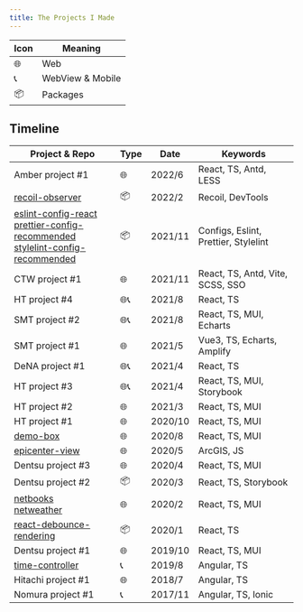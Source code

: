 ```yaml
---
title: The Projects I Made
---
```



| Icon | Meaning |
|------|---------|
| 🌐 | Web |
| 📞 | WebView & Mobile |
| 📦 | Packages |

## Timeline

| Project & Repo | Type | Date | Keywords |
|----------------|------|------|----------|
| Amber project #1 | 🌐 | 2022/6 | React, TS, Antd, LESS |
| [recoil-observer](https://www.npmjs.com/package/@g123jp/recoil-observer) | 📦 | 2022/2 | Recoil, DevTools
| [eslint-config-react](https://www.npmjs.com/package/@g123jp/eslint-config-react) <br /> [prettier-config-recommended](https://www.npmjs.com/package/@g123jp/prettier-config-recommended) <br /> [stylelint-config-recommended](https://www.npmjs.com/package/@g123jp/stylelint-config-recommended) | 📦 | 2021/11 | Configs, Eslint, Prettier, Stylelint
| CTW project #1 | 🌐 | 2021/11 | React, TS, Antd, Vite, SCSS, SSO | |
| HT project #4 | 🌐📞 | 2021/8 | React, TS | |
| SMT project #2 | 🌐📞 | 2021/8 | React, TS, MUI, Echarts | |
| SMT project #1 | 🌐 | 2021/5 | Vue3, TS, Echarts, Amplify | |
| DeNA project #1 | 🌐📞 | 2021/4 | React, TS | |
| HT project #3 | 🌐📞 | 2021/4 | React, TS, MUI, Storybook | |
| HT project #2 | 🌐 | 2021/3 | React, TS, MUI | |
| HT project #1 | 🌐 | 2020/10 | React, TS, MUI | |
| [demo-box](https://github.com/ibarapascal/demo-box) | 🌐 | 2020/8 | React, TS, MUI | |
| [epicenter-view](https://github.com/ibarapascal/epicenter-view) | 🌐 | 2020/5 | ArcGIS, JS | A web application visualizing seismic epicenter data. |
| Dentsu project #3 | 🌐 | 2020/4 | React, TS, MUI | |
| Dentsu project #2 | 📦 | 2020/3 | React, TS, Storybook |
| [netbooks](https://github.com/ibarapascal/netbooks) <br /> [netweather](https://github.com/ibarapascal/netweather) | 🌐 | 2020/2 | React, TS, MUI | Web applications showing book/weather info. |
| [react-debounce-rendering](https://www.npmjs.com/package/react-debounce-rendering) | 📦 | 2020/1 | React, TS | A package which enable debounce rendering your react component via HOC with typescript supported. |
| Dentsu project #1 | 🌐 | 2019/10 | React, TS, MUI | |
| [time-controller](https://github.com/ibarapascal/time-controller) | 📞 | 2019/8 | Angular, TS | A hybrid mobile application to manage your time spent. |
| Hitachi project #1 | 🌐 | 2018/7  | Angular, TS | |
| Nomura project #1 | 📞 | 2017/11 | Angular, TS, Ionic | |
